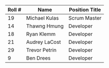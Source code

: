 | Roll # | Name | Position Title | 
| --- | --- | --- |
| 19 | Michael Kulas | Scrum Master |
| 14 | Thawng Hmung | Developer |
| 18 | Ryan Klemm | Developer |
| 21 | Audrey LaCost| Developer |
| 29 | Trevor Petrin | Developer |
|  9 | Ben Drees | Developer |
